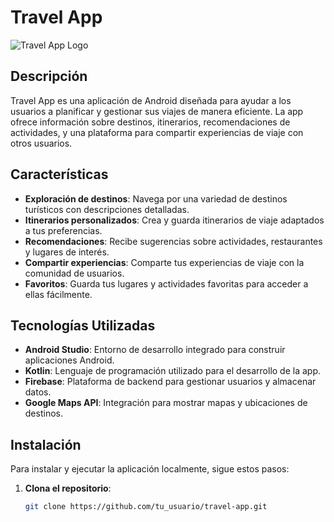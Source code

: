 # Travel App

![Travel App Logo](https://example.com/logo.png) <!-- Asegúrate de reemplazar esto con el enlace real de tu logo -->

## Descripción

Travel App es una aplicación de Android diseñada para ayudar a los usuarios a planificar y gestionar sus viajes de manera eficiente. La app ofrece información sobre destinos, itinerarios, recomendaciones de actividades, y una plataforma para compartir experiencias de viaje con otros usuarios.

## Características

- **Exploración de destinos**: Navega por una variedad de destinos turísticos con descripciones detalladas.
- **Itinerarios personalizados**: Crea y guarda itinerarios de viaje adaptados a tus preferencias.
- **Recomendaciones**: Recibe sugerencias sobre actividades, restaurantes y lugares de interés.
- **Compartir experiencias**: Comparte tus experiencias de viaje con la comunidad de usuarios.
- **Favoritos**: Guarda tus lugares y actividades favoritas para acceder a ellas fácilmente.

## Tecnologías Utilizadas

- **Android Studio**: Entorno de desarrollo integrado para construir aplicaciones Android.
- **Kotlin**: Lenguaje de programación utilizado para el desarrollo de la app.
- **Firebase**: Plataforma de backend para gestionar usuarios y almacenar datos.
- **Google Maps API**: Integración para mostrar mapas y ubicaciones de destinos.

## Instalación

Para instalar y ejecutar la aplicación localmente, sigue estos pasos:

1. **Clona el repositorio**:
   ```bash
   git clone https://github.com/tu_usuario/travel-app.git
